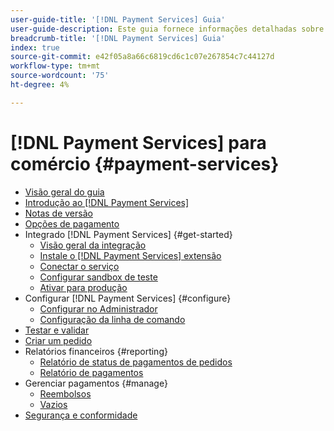 ```yaml
---
user-guide-title: '[!DNL Payment Services] Guia'
user-guide-description: Este guia fornece informações detalhadas sobre a instalação e configuração [!DNL Payment Services] para sua Adobe Commerce ou Magento Open Source store.
breadcrumb-title: '[!DNL Payment Services] Guia'
index: true
source-git-commit: e42f05a8a66c6819cd6c1c07e267854c7c44127d
workflow-type: tm+mt
source-wordcount: '75'
ht-degree: 4%

---
```



# [!DNL Payment Services] para comércio {#payment-services}

- [Visão geral do guia](guide-overview.md)
- [Introdução ao [!DNL Payment Services]](overview.md)
- [Notas de versão](release-notes.md)
- [Opções de pagamento](payments-options.md)
- Integrado [!DNL Payment Services] {#get-started}
   - [Visão geral da integração](onboard.md)
   - [Instale o [!DNL Payment Services] extensão](install.md)
   - [Conectar o serviço](connect.md)
   - [Configurar sandbox de teste](sandbox.md)
   - [Ativar para produção](production.md)
- Configurar [!DNL Payment Services] {#configure}
   - [Configurar no Administrador](configure-admin.md)
   - [Configuração da linha de comando](configure-cli.md)
- [Testar e validar](test-validate.md)
- [Criar um pedido](create-order.md)
- Relatórios financeiros {#reporting}
   - [Relatório de status de pagamentos de pedidos](order-payment-status.md)
   - [Relatório de pagamentos](payouts.md)
- Gerenciar pagamentos {#manage}
   - [Reembolsos](refunds.md)
   - [Vazios](voids.md)
- [Segurança e conformidade](security.md)
